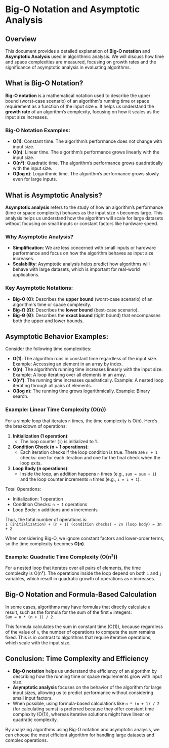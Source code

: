 # Big-O Notation and Asymptotic Analysis

## Overview

This document provides a detailed explanation of **Big-O notation** and **Asymptotic Analysis** used in algorithmic analysis. We will discuss how time and space complexities are measured, focusing on growth rates and the significance of asymptotic analysis in evaluating algorithms.

## What is Big-O Notation?

**Big-O notation** is a mathematical notation used to describe the upper bound (worst-case scenario) of an algorithm's running time or space requirement as a function of the input size `n`. It helps us understand the **growth rate** of an algorithm’s complexity, focusing on how it scales as the input size increases.

### Big-O Notation Examples:
- **O(1)**: Constant time. The algorithm’s performance does not change with input size.
- **O(n)**: Linear time. The algorithm’s performance grows linearly with the input size.
- **O(n²)**: Quadratic time. The algorithm’s performance grows quadratically with the input size.
- **O(log n)**: Logarithmic time. The algorithm’s performance grows slowly even for large inputs.

## What is Asymptotic Analysis?

**Asymptotic analysis** refers to the study of how an algorithm’s performance (time or space complexity) behaves as the input size `n` becomes large. This analysis helps us understand how the algorithm will scale for large datasets without focusing on small inputs or constant factors like hardware speed.

### Why Asymptotic Analysis?
- **Simplification**: We are less concerned with small inputs or hardware performance and focus on how the algorithm behaves as input size increases.
- **Scalability**: Asymptotic analysis helps predict how algorithms will behave with large datasets, which is important for real-world applications.

### Key Asymptotic Notations:
- **Big-O (O)**: Describes the **upper bound** (worst-case scenario) of an algorithm's time or space complexity.
- **Big-Ω (Ω)**: Describes the **lower bound** (best-case scenario).
- **Big-Θ (Θ)**: Describes the **exact bound** (tight bound) that encompasses both the upper and lower bounds.

## Asymptotic Behavior Examples:

Consider the following time complexities:
- **O(1)**: The algorithm runs in constant time regardless of the input size. Example: Accessing an element in an array by index.
- **O(n)**: The algorithm’s running time increases linearly with the input size. Example: A loop iterating over all elements in an array.
- **O(n²)**: The running time increases quadratically. Example: A nested loop iterating through all pairs of elements.
- **O(log n)**: The running time grows logarithmically. Example: Binary search.

### Example: Linear Time Complexity (O(n))

For a simple loop that iterates `n` times, the time complexity is O(n). Here’s the breakdown of operations:

1. **Initialization (1 operation)**: 
    - The loop counter (`i`) is initialized to 1. 
2. **Condition Check (n + 1 operations)**: 
    - Each iteration checks if the loop condition is true. There are `n + 1` checks: one for each iteration and one for the final check when the loop exits.
3. **Loop Body (n operations)**: 
    - Inside the loop, an addition happens `n` times (e.g., `sum = sum + i`) and the loop counter increments `n` times (e.g., `i = i + 1`).

Total Operations: 
- Initialization: 1 operation
- Condition Checks: `n + 1` operations
- Loop Body: `n` additions and `n` increments

Thus, the total number of operations is:  
`1 (initialization) + (n + 1) (condition checks) + 2n (loop body) = 3n + 2`

When considering Big-O, we ignore constant factors and lower-order terms, so the time complexity becomes **O(n)**.

### Example: Quadratic Time Complexity (O(n²))

For a nested loop that iterates over all pairs of elements, the time complexity is O(n²). The operations inside the loop depend on both `i` and `j` variables, which result in quadratic growth of operations as `n` increases.

## Big-O Notation and Formula-Based Calculation

In some cases, algorithms may have formulas that directly calculate a result, such as the formula for the sum of the first `n` integers:  
`Sum = n * (n + 1) / 2`

This formula calculates the sum in constant time (O(1)), because regardless of the value of `n`, the number of operations to compute the sum remains fixed. This is in contrast to algorithms that require iterative operations, which scale with the input size.

## Conclusion: Time Complexity and Efficiency

- **Big-O notation** helps us understand the efficiency of an algorithm by describing how the running time or space requirements grow with input size.
- **Asymptotic analysis** focuses on the behavior of the algorithm for large input sizes, allowing us to predict performance without considering small input factors.
- When possible, using formula-based calculations like `n * (n + 1) / 2` (for calculating sums) is preferred because they offer constant time complexity (O(1)), whereas iterative solutions might have linear or quadratic complexity.

By analyzing algorithms using Big-O notation and asymptotic analysis, we can choose the most efficient algorithm for handling large datasets and complex operations.
